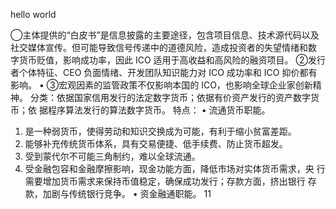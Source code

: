 hello world

⃝主体提供的“白皮书”是信息披露的主要途径，包含项目信息、技术源代码以及
社交媒体宣传。但可能导致信号传递中的道德风险，造成投资者的失望情绪和数
字货币贬值，影响成功率，因此 ICO 适用于高收益和高风险的融资项目。 2⃝发行
者个体特征、CEO 负面情绪、开发团队知识能力对 ICO 成功率和 ICO 抑价都有
影响。
• 3⃝宏观因素的监管政策不仅影响本国的 ICO，也影响全球企业家创新精神。
分类：依据国家信用发行的法定数字货币；依据有价资产发行的资产数字货币；依
据程序算法发行的算法数字货币。
特点：
• 流通货币职能。
1. 是一种弱货币，使得劳动和知识交换成为可能，有利于缩小贫富差距。
2. 能够补充传统货币体系，具有交易便捷、低手续费、防止货币超发。
3. 受到蒙代尔不可能三角制约，难以全球流通。
4. 受金融包容和金融摩擦影响，现金功能方面，降低市场对实体货币需求，央
行需要增加货币需求来保持币值稳定，确保成功发行；存款方面，挤出银行
存款，加剧与传统银行竞争。
• 资金融通职能。
11
